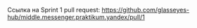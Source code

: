 Ссылка на Sprint 1 pull request: https://github.com/glasseyes-hub/middle.messenger.praktikum.yandex/pull/1
